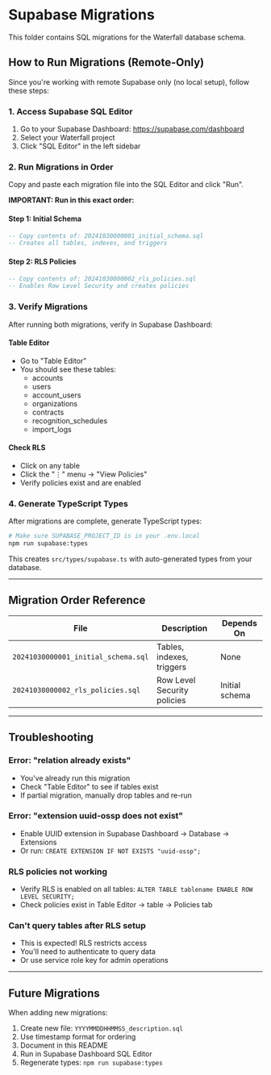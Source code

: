 # Supabase Migrations

This folder contains SQL migrations for the Waterfall database schema.

## How to Run Migrations (Remote-Only)

Since you're working with remote Supabase only (no local setup), follow these steps:

### 1. Access Supabase SQL Editor

1. Go to your Supabase Dashboard: https://supabase.com/dashboard
2. Select your Waterfall project
3. Click "SQL Editor" in the left sidebar

### 2. Run Migrations in Order

Copy and paste each migration file into the SQL Editor and click "Run".

**IMPORTANT: Run in this exact order:**

#### Step 1: Initial Schema
```sql
-- Copy contents of: 20241030000001_initial_schema.sql
-- Creates all tables, indexes, and triggers
```

#### Step 2: RLS Policies
```sql
-- Copy contents of: 20241030000002_rls_policies.sql
-- Enables Row Level Security and creates policies
```

### 3. Verify Migrations

After running both migrations, verify in Supabase Dashboard:

#### Table Editor
- Go to "Table Editor"
- You should see these tables:
  - accounts
  - users
  - account_users
  - organizations
  - contracts
  - recognition_schedules
  - import_logs

#### Check RLS
- Click on any table
- Click the "⋮" menu → "View Policies"
- Verify policies exist and are enabled

### 4. Generate TypeScript Types

After migrations are complete, generate TypeScript types:

```bash
# Make sure SUPABASE_PROJECT_ID is in your .env.local
npm run supabase:types
```

This creates `src/types/supabase.ts` with auto-generated types from your database.

---

## Migration Order Reference

| File | Description | Depends On |
|------|-------------|------------|
| `20241030000001_initial_schema.sql` | Tables, indexes, triggers | None |
| `20241030000002_rls_policies.sql` | Row Level Security policies | Initial schema |

---

## Troubleshooting

### Error: "relation already exists"
- You've already run this migration
- Check "Table Editor" to see if tables exist
- If partial migration, manually drop tables and re-run

### Error: "extension uuid-ossp does not exist"
- Enable UUID extension in Supabase Dashboard → Database → Extensions
- Or run: `CREATE EXTENSION IF NOT EXISTS "uuid-ossp";`

### RLS policies not working
- Verify RLS is enabled on all tables: `ALTER TABLE tablename ENABLE ROW LEVEL SECURITY;`
- Check policies exist in Table Editor → table → Policies tab

### Can't query tables after RLS setup
- This is expected! RLS restricts access
- You'll need to authenticate to query data
- Or use service role key for admin operations

---

## Future Migrations

When adding new migrations:

1. Create new file: `YYYYMMDDHHMMSS_description.sql`
2. Use timestamp format for ordering
3. Document in this README
4. Run in Supabase Dashboard SQL Editor
5. Regenerate types: `npm run supabase:types`
